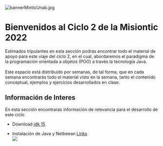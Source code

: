 ![bannerMinticUnab.jpg](https://crodrigr-gmail-com.trinket.io/api/files/608ed78845fe6aba0d7c02fe/bannerminticunab.jpeg "bannerMinticUnab.jpg")
# Bienvenidos al Ciclo 2 de la Misiontic 2022

Estimados tripulantes en esta sección podrás encontrar todo el material de apoyo para este viaje del ciclo 2, en el cual, abordaremos el paradigma de la programación orientada a objetos (POO) a través la tecnología Java. <br><br>
Este espacio está distribuido por semanas, de tal forma, que en cada semana encontrarás todo el material visto en la semana, tanto el contenido conceptual, ejemplos y ejercicios desarrollados en clase. 

## Información de Interes

En esta sección encontraras información de relevancia para el desarrollo de este ciclo

- Download [jdk 15](https://www.youtube.com/watch?v=2Et13pH2484) <br>

- Instalación de Java y Netbeean [Links](https://www.youtube.com/watch?v=2Et13pH2484) <br>
[![](https://img.youtube.com/vi/2Et13pH2484/0.jpg)](https://www.youtube.com/watch?v=2Et13pH2484)


